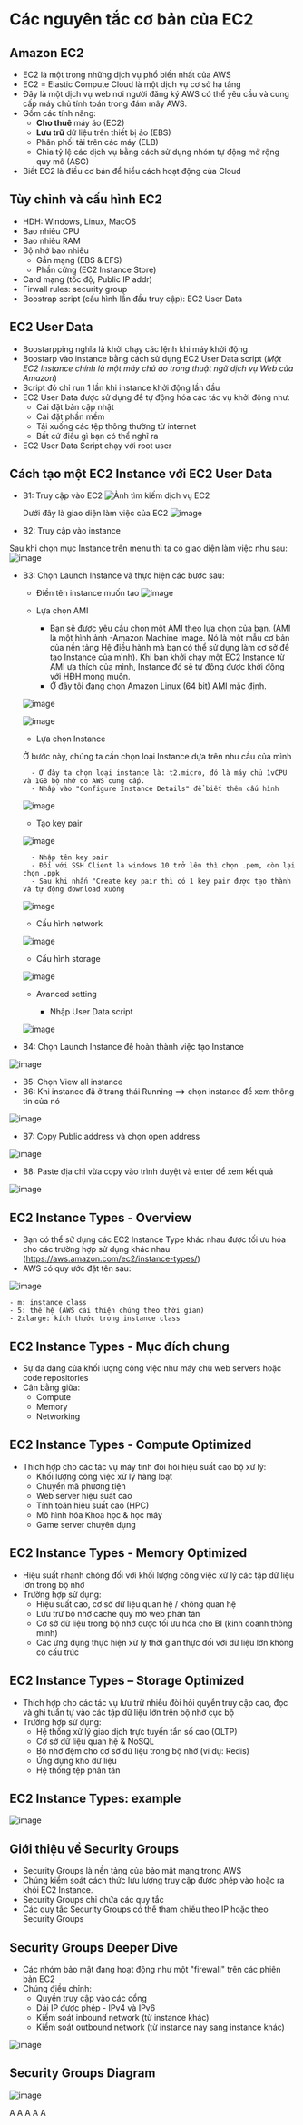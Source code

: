 # Các nguyên tắc cơ bản của EC2
## Amazon EC2
- EC2 là một trong những dịch vụ phổ biến nhất của AWS
- EC2 = Elastic Compute Cloud là một dịch vụ cơ sở hạ tầng
- Đây là một dịch vụ web nơi người đăng ký AWS có thể yêu cầu và cung cấp máy chủ tính toán trong đám mây AWS.
- Gồm các tính năng:
    - **Cho thuê** máy áo (EC2)
    - **Lưu trữ** dữ liệu trên thiết bị ảo (EBS)
    - Phân phối tải trên các máy (ELB)
    - Chia tỷ lệ các dịch vụ bằng cách sử dụng nhóm tự động mở rộng quy mô (ASG)
- Biết EC2 là điều cơ bản để hiểu cách hoạt động của Cloud
## Tùy chỉnh và cấu hình EC2
- HDH: Windows, Linux, MacOS
- Bao nhiêu CPU
- Bao nhiêu RAM
- Bộ nhớ bao nhiêu
    - Gắn mạng (EBS & EFS) 
    - Phần cứng (EC2 Instance Store)
- Card mạng (tốc độ, Public IP addr)
- Firwall rules: security group
- Boostrap script (cấu hình lần đầu truy cập): EC2 User Data
## EC2 User Data
- Boostarpping nghĩa là khởi chạy các lệnh khi máy khởi động
- Boostarp vào instance bằng cách sử dụng EC2 User Data script (_Một EC2 Instance chính là một máy chủ ảo trong thuật ngữ dịch vụ Web của Amazon_)
- Script đó chỉ run 1 lần khi instance khởi động lần đầu
- EC2 User Data được sử dụng để tự động hóa các tác vụ khởi động như:
    - Cài đặt bản cập nhật
    - Cài đặt phần mềm
    - Tải xuống các tệp thông thường từ internet
    - Bất cứ điều gì bạn có thể nghĩ ra
- EC2 User Data Script chạy với root user
## Cách tạo một EC2 Instance với EC2 User Data
- B1: Truy cập vào EC2
![Ảnh tìm kiếm dịch vụ EC2](https://user-images.githubusercontent.com/48356049/198322313-c2677bd4-f21e-4c77-8432-d35b908daa97.png)

    Dưới đây là giao diện làm việc của EC2
![image](https://user-images.githubusercontent.com/48356049/198322984-7427864d-9075-4e37-a14d-11d8062c3198.png)

- B2: Truy cập vào instance

Sau khi chọn mục Instance trên menu thì ta có giao diện làm việc như sau:
![image](https://user-images.githubusercontent.com/48356049/198323944-b5fc71a6-e651-4787-8b2c-01c5b5c9648e.png)

- B3: Chọn Launch Instance và thực hiện các bước sau:
    - Điền tên instance muốn tạo
    ![image](https://user-images.githubusercontent.com/48356049/198327185-19f4d62b-9c29-49b3-b7e2-14644be2b52d.png)

    - Lựa chọn AMI
        - Bạn sẽ được yêu cầu chọn một AMI theo lựa chọn của bạn. (AMI là một hình ảnh -Amazon Machine Image. Nó là một mẫu cơ bản của nền tảng Hệ điều hành mà bạn có thể sử dụng làm cơ sở để tạo Instance của mình). Khi bạn khởi chạy một EC2 Instance từ AMI ưa thích của mình, Instance đó sẽ tự động được khởi động với HĐH mong muốn. 
        - Ở đây tôi đang chọn Amazon Linux (64 bit) AMI mặc định.
    
    ![image](https://user-images.githubusercontent.com/48356049/198327546-ee3a939b-4058-4544-968c-5d0ec447bf47.png)
        
    ![image](https://user-images.githubusercontent.com/48356049/198327927-2221aba7-6e5a-44ff-bb71-d3432effc512.png)
    
    - Lựa chọn Instance
    
    Ở bước này, chúng ta cần chọn loại Instance dựa trên nhu cầu của mình

        - Ở đây ta chọn loại instance là: t2.micro, đó là máy chủ 1vCPU và 1GB bộ nhớ do AWS cung cấp.
        - Nhấp vào "Configure Instance Details" để biết thêm cấu hình
        
    ![image](https://user-images.githubusercontent.com/48356049/198329809-8f4e9d02-9467-4c11-b63b-4fa523c7e56c.png)
    
    - Tạo key pair
    
    ![image](https://user-images.githubusercontent.com/48356049/198332172-2a28cbb7-550a-4761-ab28-8894c928f391.png)
    
        - Nhập tên key pair
        - Đối với SSH Client là windows 10 trở lên thì chọn .pem, còn lại chọn .ppk
        - Sau khi nhấn "Create key pair thì có 1 key pair được tạo thành và tự động download xuống
    
    ![image](https://user-images.githubusercontent.com/48356049/198332268-6c4f25c7-cf82-495c-96e0-55b46c45b082.png)

    
    -  Cấu hình network
    
    ![image](https://user-images.githubusercontent.com/48356049/198330375-30314891-b989-48f3-afcf-487094a6b7f6.png)
    
    - Cấu hình storage
    
    ![image](https://user-images.githubusercontent.com/48356049/198331119-141b1deb-a174-41e9-a25b-f781d104544d.png)

    - Avanced setting
    
        - Nhập User Data script 
    
    ![image](https://user-images.githubusercontent.com/48356049/198331899-2b68f797-1544-48ee-ad40-96184dbdcad6.png)

- B4: Chọn Launch Instance để hoàn thành việc tạo Instance

![image](https://user-images.githubusercontent.com/48356049/198333239-773deefc-60a9-43c1-bb89-b90a6d3e7528.png)

- B5: Chọn View all instance
- B6: Khi instance đã ở trạng thái Running ==> chọn instance để xem thông tin của nó

![image](https://user-images.githubusercontent.com/48356049/198334008-b3ff0d70-659c-42e4-8c43-419d47d7a374.png)

- B7: Copy Public address và chọn open address

![image](https://user-images.githubusercontent.com/48356049/198334248-899dbc49-e607-493d-b041-c3a249be77f3.png)

- B8: Paste địa chỉ vừa copy vào trình duyệt và enter để xem kết quả

![image](https://user-images.githubusercontent.com/48356049/198334661-ba24ffe4-39fb-4cc3-92a4-a4dabe034661.png)

## EC2 Instance Types - Overview
- Bạn có thể sử dụng các EC2 Instance Type khác nhau được tối ưu hóa cho các trường hợp sử dụng khác nhau (https://aws.amazon.com/ec2/instance-types/)
- AWS có quy ước đặt tên sau:

![image](https://user-images.githubusercontent.com/48356049/198423560-5a56b484-df7f-4580-a692-23a7c4227190.png)

    - m: instance class
    - 5: thế hệ (AWS cải thiện chúng theo thời gian)
    - 2xlarge: kích thước trong instance class
    
 ## EC2 Instance Types - Mục đích chung
 
- Sự đa dạng của khối lượng công việc như máy chủ web servers hoặc code repositories
- Cân bằng giữa:
    - Compute
    - Memory
    - Networking

## EC2 Instance Types - Compute Optimized
 
 - Thích hợp cho các tác vụ máy tính đòi hỏi hiệu suất cao bộ xử lý:
    - Khối lượng công việc xử lý hàng loạt
    - Chuyển mã phương tiện
    - Web server hiệu suất cao
    - Tính toán hiệu suất cao (HPC)
    - Mô hình hóa Khoa học & học máy
    - Game server chuyên dụng

## EC2 Instance Types - Memory Optimized
- Hiệu suất nhanh chóng đối với khối lượng công việc xử lý các tập dữ liệu lớn trong bộ nhớ
- Trường hợp sử dụng:
    - Hiệu suất cao, cơ sở dữ liệu quan hệ / không quan hệ
    - Lưu trữ bộ nhớ cache quy mô web phân tán
    - Cơ sở dữ liệu trong bộ nhớ được tối ưu hóa cho BI (kinh doanh thông minh)
    - Các ứng dụng thực hiện xử lý thời gian thực đối với dữ liệu lớn không có cấu trúc

## EC2 Instance Types – Storage Optimized
- Thích hợp cho các tác vụ lưu trữ nhiều đòi hỏi quyền truy cập cao, đọc và ghi tuần tự vào các tập dữ liệu lớn trên bộ nhớ cục bộ
- Trường hợp sử dụng:
    - Hệ thống xử lý giao dịch trực tuyến tần số cao (OLTP)
    - Cơ sở dữ liệu quan hệ & NoSQL
    - Bộ nhớ đệm cho cơ sở dữ liệu trong bộ nhớ (ví dụ: Redis)
    - Ứng dụng kho dữ liệu
    - Hệ thống tệp phân tán
## EC2 Instance Types: example
![image](https://user-images.githubusercontent.com/48356049/198430089-2a98b5d7-cfed-472e-871b-1d50b8ad2a0a.png)

## Giới thiệu về Security Groups
- Security Groups là nền tảng của bảo mật mạng trong AWS
- Chúng kiểm soát cách thức lưu lượng truy cập được phép vào hoặc ra khỏi EC2 Instance.
- Security Groups chỉ chứa các quy tắc
- Các quy tắc Security Groups có thể tham chiếu theo IP hoặc theo Security Groups
## Security Groups Deeper Dive
- Các nhóm bảo mật đang hoạt động như một "firewall" trên các phiên bản EC2
- Chúng điều chỉnh:
    - Quyền truy cập vào các cổng
    - Dải IP được phép - IPv4 và IPv6
    - Kiểm soát inbound network (từ instance khác)
    - Kiểm soát outbound network (từ instance này sang instance khác)
 
![image](https://user-images.githubusercontent.com/48356049/198433246-673dfc41-70fa-4d47-8a77-ec351390cdc1.png)
## Security Groups Diagram
![image](https://user-images.githubusercontent.com/48356049/198433559-d391869d-aec2-404a-8149-1fb7a0df80fe.png)

A
A
A
A
A

